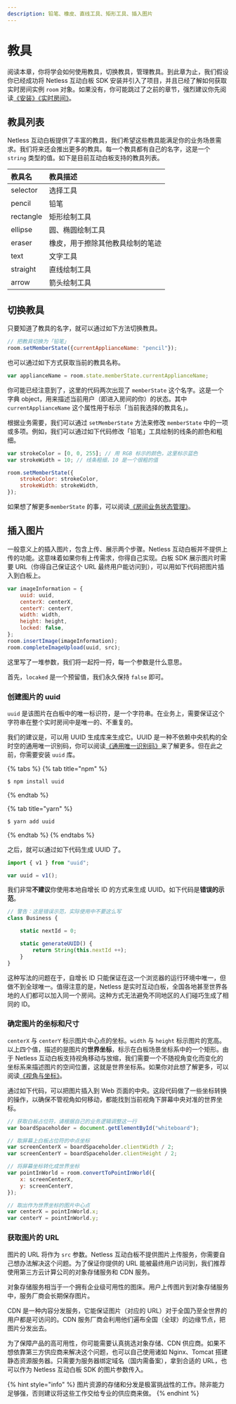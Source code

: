 ```yaml
---
description: 铅笔、橡皮、直线工具、矩形工具、插入图片
---
```


# 教具

阅读本章，你将学会如何使用教具，切换教具，管理教具。到此章为止，我们假设你已经成功将 Netless 互动白板 SDK 安装并引入了项目，并且已经了解如何获取实时房间实例 `room` 对象。如果没有，你可能跳过了之前的章节，强烈建议你先阅读[《安装》](/javascript/advanced-tutorial/installation)[《实时房间》](/javascript/advanced-tutorial/realtime-room)。

## 教具列表

Netless 互动白板提供了丰富的教具，我们希望这些教具能满足你的业务场景需求。我们将来还会推出更多的教具。每一个教具都有自己的名字，这是一个 `string` 类型的值。如下是目前互动白板支持的教具列表。

| 教具名 | 教具描述 |
| :--- | :--- |
| selector | 选择工具 |
| pencil | 铅笔 |
| rectangle | 矩形绘制工具 |
| ellipse | 圆、椭圆绘制工具 |
| eraser | 橡皮，用于擦除其他教具绘制的笔迹 |
| text | 文字工具 |
| straight | 直线绘制工具 |
| arrow | 箭头绘制工具 |

## 切换教具

只要知道了教具的名字，就可以通过如下方法切换教具。

```javascript
// 把教具切换为「铅笔」
room.setMemberState({currentApplianceName: "pencil"});
```

也可以通过如下方式获取当前的教具名称。

```javascript
var applianceName = room.state.memberState.currentApplianceName;
```

你可能已经注意到了，这里的代码两次出现了 `memberState` 这个名字。这是一个字典 object，用来描述当前用户（即进入房间的你）的状态。其中 `currentApplianceName` 这个属性用于标示「当前我选择的教具名」。

根据业务需要，我们可以通过 `setMemberState` 方法来修改 `memberState` 中的一项或多项。例如，我们可以通过如下代码修改「铅笔」工具绘制的线条的颜色和粗细。

```javascript
var strokeColor = [0, 0, 255]; // 用 RGB 标示的颜色，这里标示蓝色
var strokeWidth = 10; // 线条粗细，10 是一个很粗的值

room.setMemberState({
    strokeColor: strokeColor,
    strokeWidth: strokeWidth,
});
```

如果想了解更多`memberState` 的事，可以阅读[《房间业务状态管理》](/documents/client/room-business-state-management)。

## 插入图片

一般意义上的插入图片，包含上传、展示两个步骤。Netless 互动白板并不提供上传的功能。这意味着如果你有上传需求，你得自己实现。白板 SDK 展示图片时需要 URL（你得自己保证这个 URL 最终用户能访问到），可以用如下代码把图片插入到白板上。

```javascript
var imageInformation = {
    uuid: uuid,
    centerX: centerX,
    centerY: centerY,
    width: width,
    height: height,
    locked: false,
};
room.insertImage(imageInformation);
room.completeImageUpload(uuid, src);
```

这里写了一堆参数，我们将一起捋一捋，每一个参数是什么意思。

首先，`locaked` 是一个预留值，我们永久保持 `false` 即可。

### 创建图片的 uuid

`uuid` 是该图片在白板中的唯一标识符，是一个字符串。在业务上，需要保证这个字符串在整个实时房间中是唯一的、不重复的。

我们的建议是，可以用 UUID 生成库来生成它。UUID 是一种不依赖中央机构的全时空的通用唯一识别码，你可以阅读[《通用唯一识别码》](https://zh.wikipedia.org/wiki/%E9%80%9A%E7%94%A8%E5%94%AF%E4%B8%80%E8%AF%86%E5%88%AB%E7%A0%81)来了解更多。但在此之前，你需要安装 `uuid` 库。

{% tabs %}
{% tab title="npm" %}
```bash
$ npm install uuid
```
{% endtab %}

{% tab title="yarn" %}
```bash
$ yarn add uuid
```
{% endtab %}
{% endtabs %}

之后，就可以通过如下代码生成 UUID 了。

```javascript
import { v1 } from "uuid";

var uuid = v1();
```

我们非常**不建议**你使用本地自增长 ID 的方式来生成 UUID。如下代码是**错误的示范**。

```javascript
// 警告：这是错误示范，实际使用中不要这么写
class Business {

    static nextId = 0;

    static generateUUID() {
        return String(this.nextId ++);
    }
}
```

这种写法的问题在于，自增长 ID 只能保证在这一个浏览器的运行环境中唯一，但做不到全球唯一。值得注意的是，Netless 是实时互动白板，全国各地甚至世界各地的人们都可以加入同一个房间。这种方式无法避免不同地区的人们碰巧生成了相同的 ID。

### 确定图片的坐标和尺寸

`centerX` 与 `centerY` 标示图片中心点的坐标。`width` 与 `height` 标示图片的宽高。以上四个值，描述的是图片的**世界坐标**，标示在白板场景坐标系中的一个矩形。由于 Netless 互动白板支持视角移动与放缩，我们需要一个不随视角变化而变化的坐标系来描述图片的空间位置，这就是世界坐标系。如果你对此想了解更多，可以阅读[《视角与坐标》](/documents/client/view-and-coordinates)。

通过如下代码，可以把图片插入到 Web 页面的中央。这段代码做了一些坐标转换的操作，以确保不管视角如何移动，都能找到当前视角下屏幕中央对准的世界坐标。

```javascript
// 获取白板占位符，请根据自己的业务逻辑调整这一行
var boardSpaceholder = document.getElementById("whiteboard");

// 取屏幕上白板占位符的中点坐标
var screenCenterX = boardSpaceholder.clientWidth / 2;
var screenCenterY = boardSpaceholder.clientHeight / 2;

// 将屏幕坐标转化成世界坐标
var pointInWorld = room.convertToPointInWorld({
    x: screenCenterX,
    y: screenCenterY,
});

// 取出作为世界坐标的图片中心点
var centerX = pointInWorld.x;
var centerY = pointInWorld.y;
```

### 获取图片的 URL

图片的 URL 将作为 `src` 参数。Netless 互动白板不提供图片上传服务，你需要自己想办法解决这个问题。为了保证你提供的 URL 能被最终用户访问到，我们推荐使用第三方云计算公司的对象存储服务和 CDN 服务。

对象存储服务相当于一个拥有企业级可用性的图床。用户上传图片到对象存储服务中，服务厂商会长期保存图片。

CDN 是一种内容分发服务，它能保证图片（对应的 URL）对于全国乃至全世界的用户都是可访问的。CDN 服务厂商会利用他们遍布全国（全球）的边缘节点，把图片分发出去。

为了保障产品的高可用性，你可能需要认真挑选对象存储、CDN 供应商。如果不想依靠第三方供应商来解决这个问题，也可以自己使用诸如 Nginx、Tomcat 搭建静态资源服务器。只需要为服务器绑定域名（国内需备案），拿到合适的 URL，也可以作为 Netless 互动白板 SDK 的图片参数传入。

{% hint style="info" %}
图片资源的存储和分发是极富挑战性的工作。除非能力足够强，否则建议将这些工作交给专业的供应商来做。
{% endhint %}

